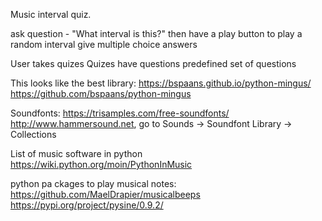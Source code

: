 Music interval quiz.

ask question - "What interval is this?"
then have a play button to play a random interval
give multiple choice answers

User takes quizes
Quizes have questions
predefined set of questions

This looks like the best library:
https://bspaans.github.io/python-mingus/
https://github.com/bspaans/python-mingus

Soundfonts:
https://trisamples.com/free-soundfonts/
http://www.hammersound.net, go to Sounds -> Soundfont Library -> Collections

List of music software in python
https://wiki.python.org/moin/PythonInMusic

python pa
ckages to play musical notes:
https://github.com/MaelDrapier/musicalbeeps
https://pypi.org/project/pysine/0.9.2/
